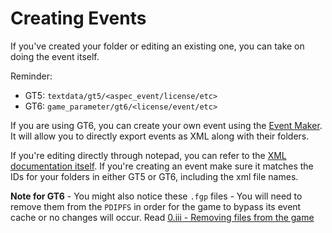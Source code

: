 # Creating Events

If you've created your folder or editing an existing one, you can take on doing the event itself.

Reminder:
* GT5: `textdata/gt5/<aspec_event/license/etc>`
* GT6: `game_parameter/gt6/<license/event/etc>`

If you are using GT6, you can create your own event using the [Event Maker](https://github.com/Nenkai/GTEventGenerator/releases). It will allow you to directly export events as XML along with their folders.

If you're editing directly through notepad, you can refer to the [XML documentation itself](https://github.com/Nenkai/GT-File-Specifications-Documentation/tree/master/Docs).
If you're creating an event make sure it matches the IDs for your folders in either GT5 or GT6, including the xml file names.

**Note for GT6** - You might also notice these `.fgp` files - You will need to remove them from the `PDIPFS` in order for the game to bypass its event cache or no changes will occur. Read [0.iii - Removing files from the game](https://github.com/Nenkai/Gran-Turismo-5-6-Modding-Guides/blob/main/0.%20Understanding%20PDIPFS/Understanding_PDIPFS.md#removing_files)
